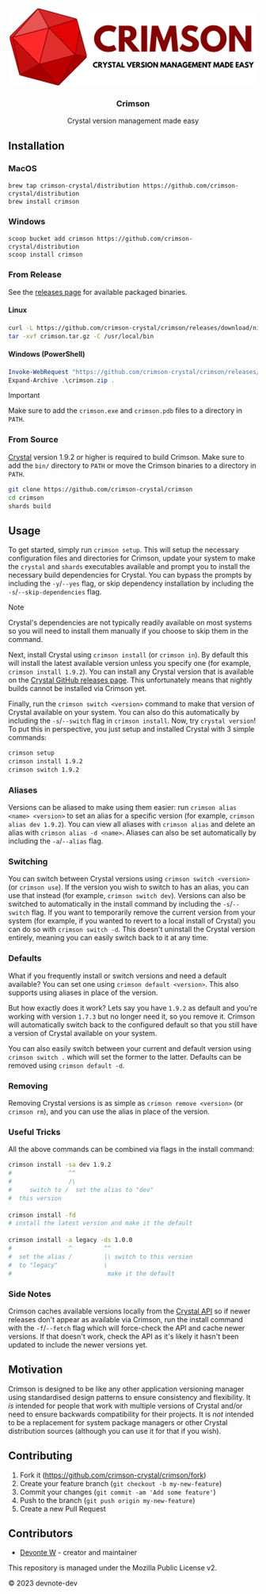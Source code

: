 <p align="center">
  <picture>
    <source
      media="(prefers-color-scheme: dark)"
      srcset="assets/crimson_banner_light.png"
    />
    <img
      alt="logo"
      src="assets/crimson_banner_dark.png"
      width="720px"
    />
  </picture>
  <h3 align="center">Crimson</h3>
  <p align="center">Crystal version management made easy</p>
</p>

## Installation

### MacOS

```
brew tap crimson-crystal/distribution https://github.com/crimson-crystal/distribution
brew install crimson
```

### Windows

```
scoop bucket add crimson https://github.com/crimson-crystal/distribution
scoop install crimson
```

### From Release

See the [releases page](https://github.com/crimson-crystal/crimson/releases) for available packaged binaries.

#### Linux

```sh
curl -L https://github.com/crimson-crystal/crimson/releases/download/nightly/crimson-nightly-linux-x86_64.tar.gz -o crimson.tar.gz
tar -xvf crimson.tar.gz -C /usr/local/bin
```

#### Windows (PowerShell)

```ps1
Invoke-WebRequest "https://github.com/crimson-crystal/crimson/releases/download/nightly/crimson-nightly-windows-x86_64-msvc.zip" -OutFile crimson.zip
Expand-Archive .\crimson.zip .
```

> [!IMPORTANT]
> Make sure to add the `crimson.exe` and `crimson.pdb` files to a directory in `PATH`.

### From Source

[Crystal](https://crystal-lang.org) version 1.9.2 or higher is required to build Crimson. Make sure to add the `bin/` directory to `PATH` or move the Crimson binaries to a directory in `PATH`.

```sh
git clone https://github.com/crimson-crystal/crimson
cd crimson
shards build
```

## Usage

To get started, simply run `crimson setup`. This will setup the necessary configuration files and directories for Crimson, update your system to make the `crystal` and `shards` executables available and prompt you to install the necessary build dependencies for Crystal. You can bypass the prompts by including the `-y`/`--yes` flag, or skip dependency installation by including the `-s`/`--skip-dependencies` flag.

> [!NOTE]
> Crystal's dependencies are not typically readily available on most systems so you will need to install them manually if you choose to skip them in the command.

Next, install Crystal using `crimson install` (or `crimson in`). By default this will install the latest available version unless you specify one (for example, `crimson install 1.9.2`). You can install any Crystal version that is available on the [Crystal GitHub releases page](https://github.com/crystal-lang/crystal/releases). This unfortunately means that nightly builds cannot be installed via Crimson yet.

Finally, run the `crimson switch <version>` command to make that version of Crystal available on your system. You can also do this automatically by including the `-s`/`--switch` flag in `crimson install`. Now, try `crystal version`! To put this in perspective, you just setup and installed Crystal with 3 simple commands:

```sh
crimson setup
crimson install 1.9.2
crimson switch 1.9.2
```

### Aliases

Versions can be aliased to make using them easier: run `crimson alias <name> <version>` to set an alias for a specific version (for example, `crimson alias dev 1.9.2`). You can view all aliases with `crimson alias` and delete an alias with `crimson alias -d <name>`. Aliases can also be set automatically by including the `-a`/`--alias` flag.

### Switching

You can switch between Crystal versions using `crimson switch <version>` (or `crimson use`). If the version you wish to switch to has an alias, you can use that instead (for example, `crimson switch dev`). Versions can also be switched to automatically in the install command by including the `-s`/`--switch` flag. If you want to temporarily remove the current version from your system (for example, if you wanted to revert to a local install of Crystal) you can do so with `crimson switch -d`. This doesn't uninstall the Crystal version entirely, meaning you can easily switch back to it at any time.

### Defaults

What if you frequently install or switch versions and need a default available? You can set one using `crimson default <version>`. This also supports using aliases in place of the version.

But how exactly does it work? Lets say you have `1.9.2` as default and you're working with version `1.7.3` but no longer need it, so you remove it. Crimson will automatically switch back to the configured default so that you still have a version of Crystal available on your system.

You can also easily switch between your current and default version using `crimson switch .` which will set the former to the latter. Defaults can be removed using `crimson default -d`.

### Removing

Removing Crystal versions is as simple as `crimson remove <version>` (or `crimson rm`), and you can use the alias in place of the version.

### Useful Tricks

All the above commands can be combined via flags in the install command:

```sh
crimson install -sa dev 1.9.2
#                ^^
#                /\
#     switch to /  set the alias to "dev"
#  this version

crimson install -fd
# install the latest version and make it the default

crimson install -a legacy -ds 1.0.0
#                ^         ^^
#  set the alias /         |\ switch to this version
#  to "legacy"             \
#                           make it the default
```

### Side Notes

Crimson caches available versions locally from the [Crystal API](https://crystal-lang.org/api/versions.json) so if newer releases don't appear as available via Crimson, run the install command with the `-f`/`--fetch` flag which will force-check the API and cache newer versions. If that doesn't work, check the API as it's likely it hasn't been updated to include the newer versions yet.

## Motivation

Crimson is designed to be like any other application versioning manager using standardised design patterns to ensure consistency and flexibility. It _is_ intended for people that work with multiple versions of Crystal and/or need to ensure backwards compatibility for their projects. It is _not_ intended to be a replacement for system package managers or other Crystal distribution sources (although you can use it for that if you wish).

## Contributing

1. Fork it (<https://github.com/crimson-crystal/crimson/fork>)
2. Create your feature branch (`git checkout -b my-new-feature`)
3. Commit your changes (`git commit -am 'Add some feature'`)
4. Push to the branch (`git push origin my-new-feature`)
5. Create a new Pull Request

## Contributors

- [Devonte W](https://github.com/devnote-dev) - creator and maintainer

This repository is managed under the Mozilla Public License v2.

© 2023 devnote-dev
